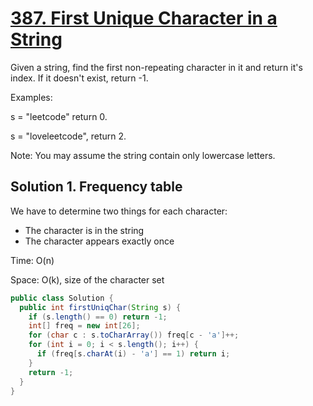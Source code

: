 # [387. First Unique Character in a String](https://leetcode.com/problems/first-unique-character-in-a-string/)

Given a string, find the first non-repeating character in it and return it's index. If it doesn't exist, return -1.

Examples:

s = "leetcode"
return 0.

s = "loveleetcode",
return 2.

Note: You may assume the string contain only lowercase letters.

## Solution 1. Frequency table

We have to determine two things for each character:

- The character is in the string
- The character appears exactly once

Time: O(n)

Space: O(k), size of the character set

```java
public class Solution {
  public int firstUniqChar(String s) {
    if (s.length() == 0) return -1;
    int[] freq = new int[26];
    for (char c : s.toCharArray()) freq[c - 'a']++;
    for (int i = 0; i < s.length(); i++) {
      if (freq[s.charAt(i) - 'a'] == 1) return i;
    }
    return -1;
  }
}
```
